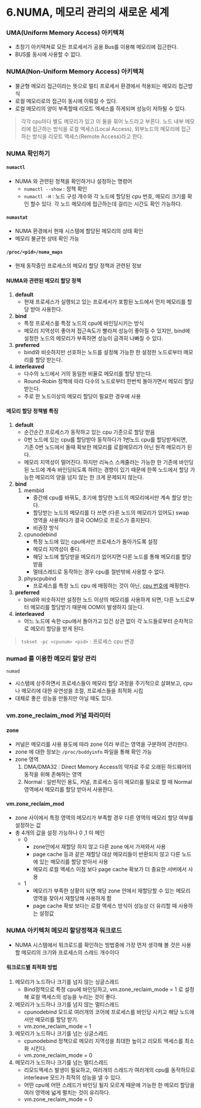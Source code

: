 # 6.NUMA, 메모리 관리의 새로운 세계

### UMA(Uniform Memory Access) 아키텍쳐
- 초창기 아키텍쳐로 모든 프로세서가 공용 Bus를 이용해 메모리에 접근한다.
- BUS를 동시에 사용할 수 없다. 

### NUMA(Non-Uniform Memory Access) 아키텍쳐
- 불균형 메모리 접근이라는 뜻으로 멀티 프로세서 환경에서 적용되는 메모리 접근방식
- 로컬 메모리로의 접근이 동시에 이뤄질 수 있다.
- 로컬 메모리의 양이 부족할때 리모트 엑세스를 하게되며 성능이 저하될 수 있다.

> 각각 cpu마다 별도 메모리가 있고 이 둘을 묶어 노드라고 부른다.
> 노드 내부 메모리에 접근하는 방식을 로컬 엑세스(Local Access), 외부노드의 메모리에 접근하는 방식을 리모트 액세스(Remote Access)라고 한다.

### NUMA 확인하기
#### `numactl` 
- NUMA 와 관련된 정책을 확인하거나 설정하는 명령어
    - `numactl --show` : 정책 확인
    - `numactl -H` : 노드 구성 개수와 각 노드에 할당된 cpu 번호, 메모리 크기를 확인 할수 있다. 
    각 노드 메모리에 접근하는데 걸리는 시간도 확인 가능하다.
#### `numastat`
- NUMA 환경에서 현재 시스템에 할당된 메모리의 상태 확인
- 메모리 불균현 상태 확인 가능

#### `/proc/<pid>/numa_maps` 
- 현재 동작중인 프로세스의 메모리 할당 정책과 관련된 정보
 
#### NUMA와 관련된 메모리 할당 정책
1. **default**   
    - 현재 프로세스가 실행되고 있는 프로세서가 포함된 노드에서 먼저 메모리를 할당 받아 사용한다.
2. **bind** 
    - 특정 프로세스를 특정 노드의 cpu에 바인딩시키는 방식
    - 메모리 지역성이 좋아져 접근속도가 빨라져 성능이 좋아질 수 있지만, bind에 설정한 노드의 메모리가 부족하면 성능이 급격히 나빠질 수 있다.
3. **preferred**
    - bind와 비슷하지만 선호하는 노드를 설정해 가능한 한 설정한 노드로부터 메모리를 할당 받는다.
4. **interleaved**
    - 다수의 노드에서 거의 동일한 비율로 메모리를 할당 받는다.
    - Round-Robin 정책에 따라 다수의 노드로부터 한번씩 돌아가면서 메모리 할당 받는다.
    - 주로 한 노드이상의 메모리 할당이 필요한 경우에 사용   

#### 메모리 할당 정책별 특징
1. **default**   
    - 순간순간 프로세스가 동작하고 있는 cpu 기준으로 할당 받음
    - 0번 노드에 있는 cpu를 할당받아 동작하다가 1번노드 cpu를 할당받게되면,  
      기존 0번 노드에서 돌때 확보한 메모리를 로컬메모리가 아닌 원격 메모리가 된다.
    - 메모리 지역성이 떨어진다. 하지만 리눅스 스케줄러는 가능한 한 기존에 바인딩된 노드에 계속 바인딩되도록 하려는 경향이 있기 때문에 한쪽 노드에서 할당 가능한 메모리의 양을 넘지 않는 한 크게 문제되지 않는다.
2. **bind**
    1. membid 
        - 중간에 cpu를 바꿔도, 초기에 할당한 노드의 메모리에서만 계속 할당 받는다.
        - 할당받는 노드의 메모리를 다 쓰면 (다른 노드의 메모리가 있어도) swap 영역을 사용하다가 결국 OOM으로 프로스가 중지된다.
        - 비권장 방식
    2. cpunodebind
        - 특정 노드에 있는 cpu에서만 프로세스가 돌아가도록 설정
        - 메모리 지역성이 좋다.
        - 해당 노드에 할당받을 메모리가 없어지면 다른 노드를 통해 메모리를 할당 받음
        - 멀테스레드로 동작하는 경우 cpu를 절반밖에 사용할 수 없다.
    3. physcpubind
        - 프로세스를 특정 노드 cpu 에 매핑하는 것이 아닌, <u>cpu 번호에</u> 매핑한다.
3. **preferred**
    - bind와 비슷하지만 설정한 노드 이상의 메모리를 사용하게 되면, 다른 노드로부터 메모리를 할당받기 때문에 OOM이 발생하지 않는다.
4. **interleaved**
    - 어느 노드에 속한 cpu에서 돌아가고 있건 상관 없이 각 노드들로부터 순차적으로 메모리 할당을 받게 된다.
    
> `tskset -pc <cpunum> <pid>` : 프로세스 cpu 변경

### numad 를 이용한 메모리 할당 관리
`numad`
- 시스템에 상주하면서 프로세스들이 메모리 할당 과정을 주기적으로 살펴보고, cpu나 메모리에 대한 유연성을 조절, 프로세스들을 최적화 시킴
- 대체로 좋은 성능을 만들지만 아닐 때도 있다.

### vm.zone_reclaim_mod 커널 파라미터
#### zone
- 커널은 메모리를 사용 용도에 따라 zone 이라 부르는 영역을 구분하여 관리한다. 
- zone 에 대한 정보는 `/proc/buddyinfo` 파일을 통해 확인 가능
- zone 영역 
    1. DMA/DMA32 : Direct Memory Access의 약자로 주로 오래된 하드웨어의 동작을 위해 존해하는 영역
    2. Normal : 일반적인 용도, 커널, 프로세스 등이 메모리를 필요로 할 때 Normal 영역에서 메모리를 할당 받아서 사용한다.

#### vm.zone_reclaim_mod
- zone 사이에서 특정 영역의 메모리가 부족할 경우 다른 영역의 메모리 할당 여부를 설정하는 값
- 총 4개의 값을 설정 가능하나 0 ,1 이 메인
    - 0 
        - zone안에서 재할당 하지 않고 다른 zone 에서 가져와서 사용
        - page cache 등과 같은 재할당 대상 메모리들이 반환되지 않고 다른 노드에 있는 메모리를 할당 받아서 사용
        - 메모리 로컬 액세스 이점 보다  page cache 확보가 더 중요한 서버에서 사용
    - 1 
        - 메모리가 부족한 상황이 되면 해당 zone 안에서 재할당할 수 있는 메모리 영역을 찾아서 재할당해 사용하게 함
        - page cache 확보 보다는 로컬 액세스 방식이 성능상 더 유리할 때 사용하는 설정값

### NUMA 아키텍처 메모리 할당정책과 워크로드
- NUMA 시스템에서 워크로드를 확인하는 방법중에 가장 먼저 생각해 볼 것은 사용할 메모리의 크기와 프로세스의 스레드 개수이다

#### 워크로드별 최적화 방법
1. 메모리가 노드하나 크기를 넘지 않는 싱글스레드 
    - Bind정책으로 특정 cpu에 바인딩하고, 
     vm.zone_reclaim_mode = 1 로 설정해 로컬 액세스의 성능을 누리는 것이 좋다.
2. 메모리가 노드하나 크기를 넘지 않는 멀티스레드
    - cpunodebind 모드로 여러개의 코어에 프로세스를 바인딩 시키고 해당 노드에서만 메모리를 할당 받기.
    - vm.zone_reclaim_mode = 1
3. 메모리가 노드하나 크기를 넘는 싱글스레드
    - cpunodebind 정책으로 메모리 지역성을 최대한 높이고 리모트 액세스를 최소화 시킨다.
    - vm.zone_reclaim_mode = 0
4. 메모리가 노드하나 크기를 넘는 멀티스레드
    - 리모드엑세스 발생이 필요하고, 여러개의 스레드가 여러개의 cpu를 동작하므로 interleave 모드가 최적의 성능을 낼 수 있다.
    - 어떤 cpu에 어떤 스레드가 바인딩 될지 모르게 때문에 가능한 한 메모리 할당을 여러 영역에 넓게 펼치는 것이 유리하다.
    - vm.zone_reclaim_mode = 0